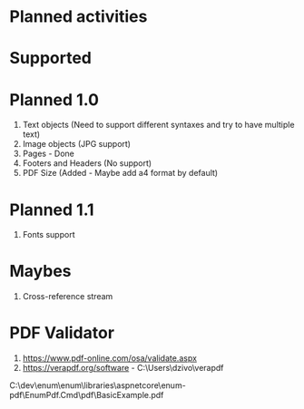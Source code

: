 # Planned activities

# Supported

# Planned 1.0
1. Text objects (Need to support different syntaxes and try to have multiple text)
2. Image objects (JPG support)
3. Pages - Done
4. Footers and Headers (No support)
5. PDF Size (Added - Maybe add a4 format by default)

# Planned 1.1
1. Fonts support

# Maybes
1. Cross-reference stream 

# PDF Validator
1. https://www.pdf-online.com/osa/validate.aspx 
2. https://verapdf.org/software - C:\Users\dzivo\verapdf

C:\dev\enum\enum\libraries\aspnetcore\enum-pdf\EnumPdf.Cmd\pdf\BasicExample.pdf